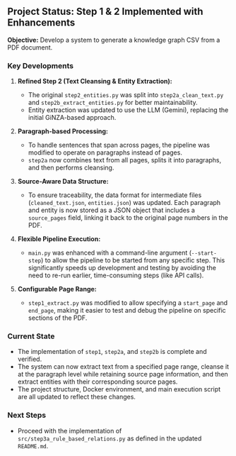## Project Status: Step 1 & 2 Implemented with Enhancements

**Objective:** Develop a system to generate a knowledge graph CSV from a PDF document.

### Key Developments

1.  **Refined Step 2 (Text Cleansing & Entity Extraction):**
    *   The original `step2_entities.py` was split into `step2a_clean_text.py` and `step2b_extract_entities.py` for better maintainability.
    *   Entity extraction was updated to use the LLM (Gemini), replacing the initial GiNZA-based approach.

2.  **Paragraph-based Processing:**
    *   To handle sentences that span across pages, the pipeline was modified to operate on paragraphs instead of pages.
    *   `step2a` now combines text from all pages, splits it into paragraphs, and then performs cleansing.

3.  **Source-Aware Data Structure:**
    *   To ensure traceability, the data format for intermediate files (`cleaned_text.json`, `entities.json`) was updated. Each paragraph and entity is now stored as a JSON object that includes a `source_pages` field, linking it back to the original page numbers in the PDF.

4.  **Flexible Pipeline Execution:**
    *   `main.py` was enhanced with a command-line argument (`--start-step`) to allow the pipeline to be started from any specific step. This significantly speeds up development and testing by avoiding the need to re-run earlier, time-consuming steps (like API calls).

5.  **Configurable Page Range:**
    *   `step1_extract.py` was modified to allow specifying a `start_page` and `end_page`, making it easier to test and debug the pipeline on specific sections of the PDF.

### Current State

*   The implementation of `step1`, `step2a`, and `step2b` is complete and verified.
*   The system can now extract text from a specified page range, cleanse it at the paragraph level while retaining source page information, and then extract entities with their corresponding source pages.
*   The project structure, Docker environment, and main execution script are all updated to reflect these changes.

### Next Steps

*   Proceed with the implementation of `src/step3a_rule_based_relations.py` as defined in the updated `README.md`.
